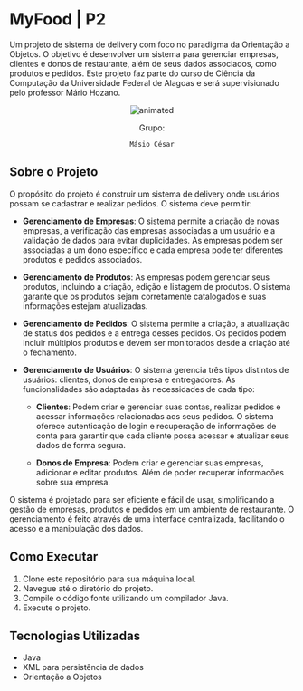 # MyFood | P2

Um projeto de sistema de delivery com foco no paradigma da Orientação a Objetos. O objetivo é desenvolver um sistema para gerenciar empresas, clientes e donos de restaurante, além de seus dados associados, como produtos e pedidos. Este projeto faz parte do curso de Ciência da Computação da Universidade Federal de Alagoas e será supervisionado pelo professor Mário Hozano.
<p align="center">
  <img src="https://user-images.githubusercontent.com/91018438/204195385-acc6fcd4-05a7-4f25-87d1-cb7d5cc5c852.png" alt="animated" />
</p>

<center>
Grupo:

    Másio César
</center>

## Sobre o Projeto

O propósito do projeto é construir um sistema de delivery onde usuários possam se cadastrar e realizar pedidos. O sistema deve permitir:

* **Gerenciamento de Empresas**: O sistema permite a criação de novas empresas, a verificação das empresas associadas a um usuário e a validação de dados para evitar duplicidades. As empresas podem ser associadas a um dono específico e cada empresa pode ter diferentes produtos e pedidos associados.

* **Gerenciamento de Produtos**: As empresas podem gerenciar seus produtos, incluindo a criação, edição e listagem de produtos. O sistema garante que os produtos sejam corretamente catalogados e suas informações estejam atualizadas.

* **Gerenciamento de Pedidos**: O sistema permite a criação, a atualização de status dos pedidos e a entrega desses pedidos. Os pedidos podem incluir múltiplos produtos e devem ser monitorados desde a criação até o fechamento.

* **Gerenciamento de Usuários**: O sistema gerencia três tipos distintos de usuários: clientes, donos de empresa e entregadores. As funcionalidades são adaptadas às necessidades de cada tipo:

  * **Clientes**: Podem criar e gerenciar suas contas, realizar pedidos e acessar informações relacionadas aos seus pedidos. O sistema oferece autenticação de login e recuperação de informações de conta para garantir que cada cliente possa acessar e atualizar seus dados de forma segura.

  * **Donos de Empresa**: Podem criar e gerenciar suas empresas, adicionar e editar produtos. Além de poder recuperar informacões sobre sua empresa.

O sistema é projetado para ser eficiente e fácil de usar, simplificando a gestão de empresas, produtos e pedidos em um ambiente de restaurante. O gerenciamento é feito através de uma interface centralizada, facilitando o acesso e a manipulação dos dados.

## Como Executar

1. Clone este repositório para sua máquina local.
2. Navegue até o diretório do projeto.
3. Compile o código fonte utilizando um compilador Java.
4. Execute o projeto.

## Tecnologias Utilizadas

- Java
- XML para persistência de dados
- Orientação a Objetos
